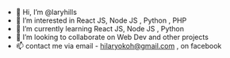 - 👋 Hi, I’m @laryhills
- 👀 I’m interested in React JS, Node JS , Python , PHP
- 🌱 I’m currently learning React JS, Node JS , Python
- 💞️ I’m looking to collaborate on Web Dev and other projects
- 📫 contact me via email - hilaryokoh@gmail.com , on facebook 

<!---
laryhills/laryhills is a ✨ special ✨ repository because its `README.md` (this file) appears on your GitHub profile.
You can click the Preview link to take a look at your changes.
--->
